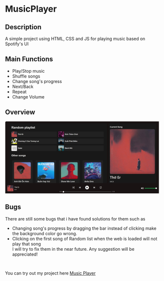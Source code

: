 # MusicPlayer
## Description
A simple project using HTML, CSS and JS for playing music based on Spotify's UI

## Main Functions
<ul>
    <li>Play/Stop music</li>
    <li>Shuffle songs</li>
    <li>Change song's progress</li>
    <li>Next/Back</li>
    <li>Repeat</li>
    <li>Change Volume</li>
</ul>

## Overview
![Screenshot](./assets/images/UI.jpg)

## Bugs
There are still some bugs that i have found solutions for them such as
<ul>
<li>Changing song's progress by dragging the bar instead of clicking make the background color go wrong.</li>
<li>Clicking on the first song of Random list when the web is loaded will not play that song</li>
I will try to fix them in the near future. Any suggestion will be appreciated!
</ul>
<br>
<p>You can try out my project here <a href="https://hphuc0324.github.io/MusicPlayer/">Music Player</a></p>

